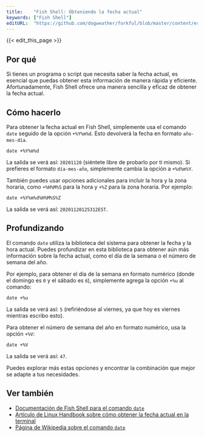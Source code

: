 ```yaml
---
title:    "Fish Shell: Obteniendo la fecha actual"
keywords: ["Fish Shell"]
editURL:  "https://github.com/dogweather/forkful/blob/master/content/es/fish-shell/getting-the-current-date.md"
---
```


{{< edit_this_page >}}

## Por qué

Si tienes un programa o script que necesita saber la fecha actual, es esencial que puedas obtener esta información de manera rápida y eficiente. Afortunadamente, Fish Shell ofrece una manera sencilla y eficaz de obtener la fecha actual.

## Cómo hacerlo

Para obtener la fecha actual en Fish Shell, simplemente usa el comando `date` seguido de la opción `+%Y%m%d`. Esto devolverá la fecha en formato `año-mes-día`.

```Fish Shell
date +%Y%m%d
```

La salida se verá así: `20201120` (siéntete libre de probarlo por ti mismo). Si prefieres el formato `día-mes-año`, simplemente cambia la opción a `+%d%m%Y`.

También puedes usar opciones adicionales para incluir la hora y la zona horaria, como `+%H%M%S` para la hora y `+%Z` para la zona horaria. Por ejemplo:

```Fish Shell
date +%Y%m%d%H%M%S%Z
```

La salida se verá así: `20201120125312EST`.

## Profundizando

El comando `date` utiliza la biblioteca del sistema para obtener la fecha y la hora actual. Puedes profundizar en esta biblioteca para obtener aún más información sobre la fecha actual, como el día de la semana o el número de semana del año.

Por ejemplo, para obtener el día de la semana en formato numérico (donde el domingo es `0` y el sábado es `6`), simplemente agrega la opción `+%u` al comando:

```Fish Shell
date +%u
```

La salida se verá así: `5` (refiriéndose al viernes, ya que hoy es viernes mientras escribo esto).

Para obtener el número de semana del año en formato numérico, usa la opción `+%V`:

```Fish Shell
date +%V
```

La salida se verá así: `47`.

Puedes explorar más estas opciones y encontrar la combinación que mejor se adapte a tus necesidades.

## Ver también

- [Documentación de Fish Shell para el comando `date`](https://fishshell.com/docs/current/cmds/date.html)
- [Artículo de Linux Handbook sobre cómo obtener la fecha actual en la terminal](https://linuxhandbook.com/get-current-date-time-shell-script/)
- [Página de Wikipedia sobre el comando `date`](https://en.wikipedia.org/wiki/Date_(Unix))
